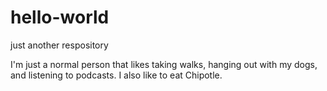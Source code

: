 # hello-world
just another respository

I'm just a normal person that likes taking walks, hanging out with my dogs, and listening to podcasts.
I also like to eat Chipotle.

